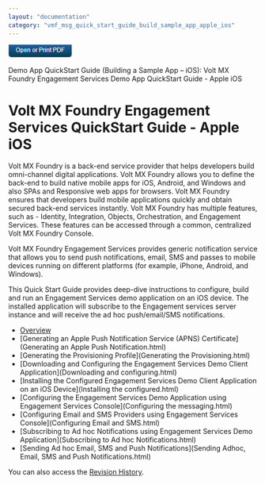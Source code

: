 ```yaml
---
layout: "documentation"
category: "vmf_msg_quick_start_guide_build_sample_app_apple_ios"
---
```

                            

[![](Resources/Images/pdf.png)](http://docs.voltmx.com/8_x_PDFs/messaging/voltmx_foundry_engagement_services_quick_start_guide_build_sample_app_apple_ios.pdf "VoltMX Foundry Engagement Services Quick Start Guide – Building a Sample App – Apple iOS")

Demo App QuickStart Guide (Building a Sample App – iOS): Volt MX Foundry Engagement Services Demo App QuickStart Guide - Apple iOS

Volt MX  Foundry Engagement Services QuickStart Guide - Apple iOS
============================================================

Volt MX  Foundry is a back-end service provider that helps developers build omni-channel digital applications. Volt MX Foundry allows you to define the back-end to build native mobile apps for iOS, Android, and Windows and also SPAs and Responsive web apps for browsers. Volt MX Foundry ensures that developers build mobile applications quickly and obtain secured back-end services instantly. Volt MX Foundry has multiple features, such as - Identity, Integration, Objects, Orchestration, and Engagement Services. These features can be accessed through a common, centralized Volt MX Foundry Console.

Volt MX  Foundry Engagement Services provides generic notification service that allows you to send push notifications, email, SMS and passes to mobile devices running on different platforms (for example, iPhone, Android, and Windows).

This Quick Start Guide provides deep-dive instructions to configure, build and run an Engagement Services demo application on an iOS device. The installed application will subscribe to the Engagement services server instance and will receive the ad hoc push/email/SMS notifications.

*   [Overview](Overview.html)
*   [Generating an Apple Push Notification Service (APNS) Certificate](Generating an Apple Push Notification.html)
*   [Generating the Provisioning Profile](Generating the Provisioning.html)
*   [Downloading and Configuring the Engagement Services Demo Client Application](Downloading and configuring.html)
*   [Installing the Configured Engagement Services Demo Client Application on an iOS Device](Installing the configured.html)
*   [Configuring the Engagement Services Demo Application using Engagement Services Console](Configuring the messaging.html)
*   [Configuring Email and SMS Providers using Engagement Services Console](Configuring Email and SMS.html)
*   [Subscribing to Ad hoc Notifications using Engagement Services Demo Application](Subscribing to Ad hoc Notifications.html)
*   [Sending Ad hoc Email, SMS and Push Notifications](Sending Adhoc, Email, SMS and Push Notifications.html)

You can also access the [Revision History](vmf_msg_quick_start_guide_build_sample_app_apple_ios.html).
